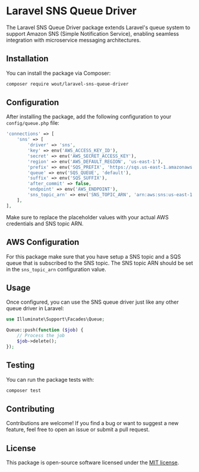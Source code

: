 
# Laravel SNS Queue Driver

The Laravel SNS Queue Driver package extends Laravel's queue system to support Amazon SNS (Simple Notification Service), enabling seamless integration with microservice messaging architectures.

## Installation

You can install the package via Composer:

```bash
composer require wout/laravel-sns-queue-driver
```

## Configuration

After installing the package, add the following configuration to your `config/queue.php` file:

```php
'connections' => [
    'sns' => [
        'driver' => 'sns',
        'key' => env('AWS_ACCESS_KEY_ID'),
        'secret' => env('AWS_SECRET_ACCESS_KEY'),
        'region' => env('AWS_DEFAULT_REGION', 'us-east-1'),
        'prefix' => env('SQS_PREFIX', 'https://sqs.us-east-1.amazonaws.com/your-account-id'),
        'queue' => env('SQS_QUEUE', 'default'),
        'suffix' => env('SQS_SUFFIX'),
        'after_commit' => false,
        'endpoint' => env('AWS_ENDPOINT'),
        'sns_topic_arn' => env('SNS_TOPIC_ARN', 'arn:aws:sns:us-east-1:your-account-id:topic'),
    ],
],
```

Make sure to replace the placeholder values with your actual AWS credentials and SNS topic ARN.

## AWS Configuration
For this package make sure that you have setup a SNS topic and a SQS queue that is subscribed to the SNS topic. The SNS topic ARN should be set in the `sns_topic_arn` configuration value.

## Usage

Once configured, you can use the SNS queue driver just like any other queue driver in Laravel:

```php
use Illuminate\Support\Facades\Queue;

Queue::push(function ($job) {
    // Process the job
    $job->delete();
});
```

## Testing

You can run the package tests with:

```bash
composer test
```

## Contributing

Contributions are welcome! If you find a bug or want to suggest a new feature, feel free to open an issue or submit a pull request.

## License

This package is open-source software licensed under the [MIT license](https://opensource.org/licenses/MIT).

